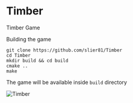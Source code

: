 # Timber
Timber Game

Building the game

```
git clone https://github.com/slier81/Timber
cd Timber
mkdir build && cd build
cmake ..
make
```

The game will be available inside `build` directory

![Timber](https://i.imgur.com/kfuQsMFl.png)
